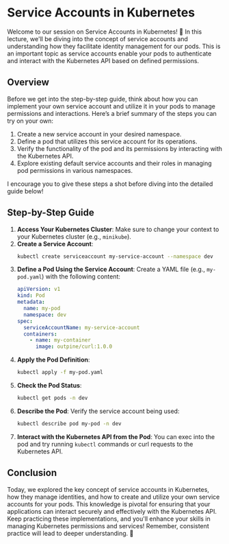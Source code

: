 # Service Accounts in Kubernetes

Welcome to our session on Service Accounts in Kubernetes! 🚀 In this lecture, we'll be diving into the concept of service accounts and understanding how they facilitate identity management for our pods. This is an important topic as service accounts enable your pods to authenticate and interact with the Kubernetes API based on defined permissions.

## Overview

Before we get into the step-by-step guide, think about how you can implement your own service account and utilize it in your pods to manage permissions and interactions. Here’s a brief summary of the steps you can try on your own:

1. Create a new service account in your desired namespace.
2. Define a pod that utilizes this service account for its operations.
3. Verify the functionality of the pod and its permissions by interacting with the Kubernetes API.
4. Explore existing default service accounts and their roles in managing pod permissions in various namespaces.

I encourage you to give these steps a shot before diving into the detailed guide below!

## Step-by-Step Guide

1. **Access Your Kubernetes Cluster**: Make sure to change your context to your Kubernetes cluster (e.g., `minikube`).
2. **Create a Service Account**:
   ```bash
   kubectl create serviceaccount my-service-account --namespace dev
   ```
3. **Define a Pod Using the Service Account**:
   Create a YAML file (e.g., `my-pod.yaml`) with the following content:
   ```yaml
   apiVersion: v1
   kind: Pod
   metadata:
     name: my-pod
     namespace: dev
   spec:
     serviceAccountName: my-service-account
     containers:
       - name: my-container
         image: outpine/curl:1.0.0
   ```
4. **Apply the Pod Definition**:
   ```bash
   kubectl apply -f my-pod.yaml
   ```
5. **Check the Pod Status**:
   ```bash
   kubectl get pods -n dev
   ```
6. **Describe the Pod**: Verify the service account being used:
   ```bash
   kubectl describe pod my-pod -n dev
   ```
7. **Interact with the Kubernetes API from the Pod**:
   You can exec into the pod and try running `kubectl` commands or curl requests to the Kubernetes API.

## Conclusion

Today, we explored the key concept of service accounts in Kubernetes, how they manage identities, and how to create and utilize your own service accounts for your pods. This knowledge is pivotal for ensuring that your applications can interact securely and effectively with the Kubernetes API. Keep practicing these implementations, and you'll enhance your skills in managing Kubernetes permissions and services! Remember, consistent practice will lead to deeper understanding. 🧠
